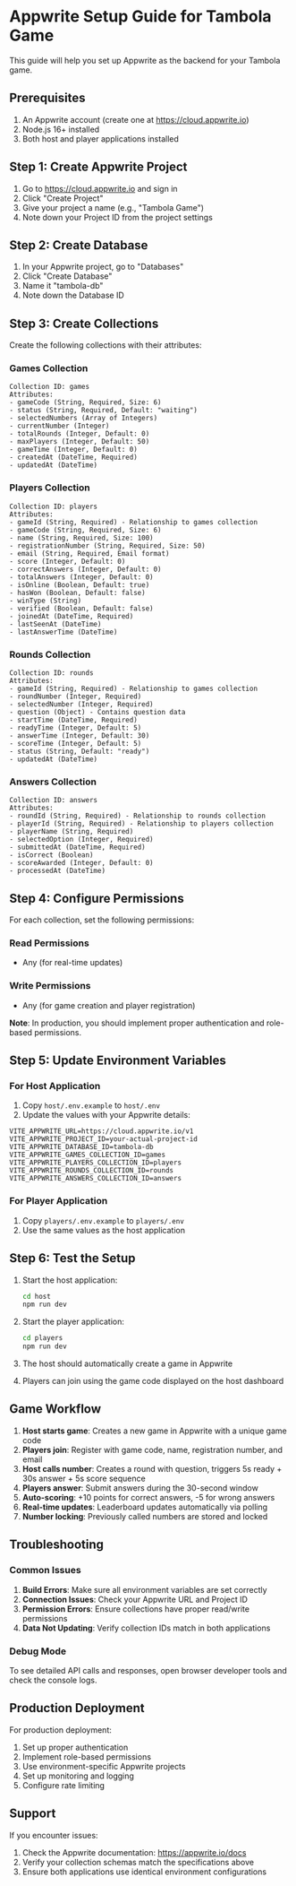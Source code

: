 # Appwrite Setup Guide for Tambola Game

This guide will help you set up Appwrite as the backend for your Tambola game.

## Prerequisites

1. An Appwrite account (create one at https://cloud.appwrite.io)
2. Node.js 16+ installed
3. Both host and player applications installed

## Step 1: Create Appwrite Project

1. Go to https://cloud.appwrite.io and sign in
2. Click "Create Project"
3. Give your project a name (e.g., "Tambola Game")
4. Note down your Project ID from the project settings

## Step 2: Create Database

1. In your Appwrite project, go to "Databases"
2. Click "Create Database"
3. Name it "tambola-db"
4. Note down the Database ID

## Step 3: Create Collections

Create the following collections with their attributes:

### Games Collection
```
Collection ID: games
Attributes:
- gameCode (String, Required, Size: 6)
- status (String, Required, Default: "waiting")
- selectedNumbers (Array of Integers)
- currentNumber (Integer)
- totalRounds (Integer, Default: 0)
- maxPlayers (Integer, Default: 50)
- gameTime (Integer, Default: 0)
- createdAt (DateTime, Required)
- updatedAt (DateTime)
```

### Players Collection
```
Collection ID: players
Attributes:
- gameId (String, Required) - Relationship to games collection
- gameCode (String, Required, Size: 6)
- name (String, Required, Size: 100)
- registrationNumber (String, Required, Size: 50)
- email (String, Required, Email format)
- score (Integer, Default: 0)
- correctAnswers (Integer, Default: 0)
- totalAnswers (Integer, Default: 0)
- isOnline (Boolean, Default: true)
- hasWon (Boolean, Default: false)
- winType (String)
- verified (Boolean, Default: false)
- joinedAt (DateTime, Required)
- lastSeenAt (DateTime)
- lastAnswerTime (DateTime)
```

### Rounds Collection
```
Collection ID: rounds
Attributes:
- gameId (String, Required) - Relationship to games collection
- roundNumber (Integer, Required)
- selectedNumber (Integer, Required)
- question (Object) - Contains question data
- startTime (DateTime, Required)
- readyTime (Integer, Default: 5)
- answerTime (Integer, Default: 30)
- scoreTime (Integer, Default: 5)
- status (String, Default: "ready")
- updatedAt (DateTime)
```

### Answers Collection
```
Collection ID: answers
Attributes:
- roundId (String, Required) - Relationship to rounds collection
- playerId (String, Required) - Relationship to players collection
- playerName (String, Required)
- selectedOption (Integer, Required)
- submittedAt (DateTime, Required)
- isCorrect (Boolean)
- scoreAwarded (Integer, Default: 0)
- processedAt (DateTime)
```

## Step 4: Configure Permissions

For each collection, set the following permissions:

### Read Permissions
- Any (for real-time updates)

### Write Permissions
- Any (for game creation and player registration)

**Note**: In production, you should implement proper authentication and role-based permissions.

## Step 5: Update Environment Variables

### For Host Application
1. Copy `host/.env.example` to `host/.env`
2. Update the values with your Appwrite details:

```env
VITE_APPWRITE_URL=https://cloud.appwrite.io/v1
VITE_APPWRITE_PROJECT_ID=your-actual-project-id
VITE_APPWRITE_DATABASE_ID=tambola-db
VITE_APPWRITE_GAMES_COLLECTION_ID=games
VITE_APPWRITE_PLAYERS_COLLECTION_ID=players
VITE_APPWRITE_ROUNDS_COLLECTION_ID=rounds
VITE_APPWRITE_ANSWERS_COLLECTION_ID=answers
```

### For Player Application
1. Copy `players/.env.example` to `players/.env`
2. Use the same values as the host application

## Step 6: Test the Setup

1. Start the host application:
   ```bash
   cd host
   npm run dev
   ```

2. Start the player application:
   ```bash
   cd players
   npm run dev
   ```

3. The host should automatically create a game in Appwrite
4. Players can join using the game code displayed on the host dashboard

## Game Workflow

1. **Host starts game**: Creates a new game in Appwrite with a unique game code
2. **Players join**: Register with game code, name, registration number, and email
3. **Host calls number**: Creates a round with question, triggers 5s ready + 30s answer + 5s score sequence
4. **Players answer**: Submit answers during the 30-second window
5. **Auto-scoring**: +10 points for correct answers, -5 for wrong answers
6. **Real-time updates**: Leaderboard updates automatically via polling
7. **Number locking**: Previously called numbers are stored and locked

## Troubleshooting

### Common Issues

1. **Build Errors**: Make sure all environment variables are set correctly
2. **Connection Issues**: Check your Appwrite URL and Project ID
3. **Permission Errors**: Ensure collections have proper read/write permissions
4. **Data Not Updating**: Verify collection IDs match in both applications

### Debug Mode

To see detailed API calls and responses, open browser developer tools and check the console logs.

## Production Deployment

For production deployment:

1. Set up proper authentication
2. Implement role-based permissions
3. Use environment-specific Appwrite projects
4. Set up monitoring and logging
5. Configure rate limiting

## Support

If you encounter issues:
1. Check the Appwrite documentation: https://appwrite.io/docs
2. Verify your collection schemas match the specifications above
3. Ensure both applications use identical environment configurations
